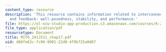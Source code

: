 ```yaml
---
content_type: resource
description: 'This resource contains information related to interconnected systems
  and feedback: well-posedness, stability, and performance.'
file: https://ol-ocw-studio-app-production.s3.amazonaws.com/courses/6-241j-dynamic-systems-and-control-spring-2011/d66fe63cfc96990122d04f9b725a0d67_MIT6_241JS11_chap17.pdf
file_type: application/pdf
resourcetype: Document
title: MIT6_241JS11_chap17.pdf
uid: d66fe63c-fc96-9901-22d0-4f9b725a0d67
---
```

